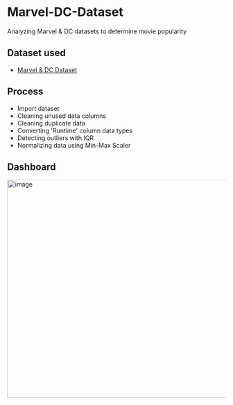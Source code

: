 # Marvel-DC-Dataset
Analyzing Marvel &amp; DC datasets to determine movie popularity

## Dataset used
- <a href="https://github.com/vierohedfam/Marvel-DC-Dataset/blob/main/Marvel%20Vs%20DC%20NEW.csv"> Marvel & DC Dataset</a>

## Process
- Import dataset
- Cleaning unused data columns
- Cleaning duplicate data
- Converting 'Runtime' column data types
- Detecting outliers with IQR
- Normalizing data using Min-Max Scaler

## Dashboard
<img width="892" height="503" alt="image" src="https://github.com/user-attachments/assets/a93d0428-c234-4b0f-b602-6aae615b3a62" />
